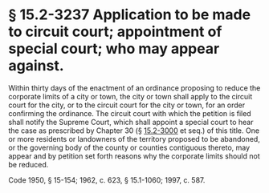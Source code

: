 # § 15.2-3237 Application to be made to circuit court; appointment of special court; who may appear against.

<p>Within thirty days of the enactment of an ordinance proposing to reduce the corporate limits of a city or town, the city or town shall apply to the circuit court for the city, or to the circuit court for the city or town, for an order confirming the ordinance. The circuit court with which the petition is filed shall notify the Supreme Court, which shall appoint a special court to hear the case as prescribed by Chapter 30 (§ <a href='http://law.lis.virginia.gov/vacode/15.2-3000/'>15.2-3000</a> et seq.) of this title. One or more residents or landowners of the territory proposed to be abandoned, or the governing body of the county or counties contiguous thereto, may appear and by petition set forth reasons why the corporate limits should not be reduced.</p><p>Code 1950, § 15-154; 1962, c. 623, § 15.1-1060; 1997, c. 587.</p>